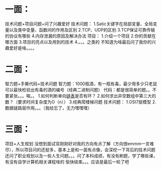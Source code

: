 #  一面：
技术问题+项目问题+问了兴趣爱好 
 技术问题： 
 1.Satic关键字在局部变量、全局变量以及类中变量、函数间的作用及区别 
 2.TCP、UDP的区别 
 3.TCP保证可靠传输的协议有哪些 
 4.内存泄漏的原因及解决办法 
 项目： 
 1.介绍一个项目 
 2.你的贡献在哪方面 
 3.项目的亮点以及用到的技术 
 4.。。。之类的 
 不知道为啥最后问了我你的兴趣爱好是啥。。。。 
 

#  二面：
智力题+手撕代码+技术问题 
 智力题：1000瓶酒，有一瓶有毒，最少用多少只老鼠可以最快检验出有毒的酒的编号（经典二进制问题） 
 代码：都是很简单的题。。不要紧张。。。唉。。 
 1.如何判断单向[链表](/jump/super-jump/word?word=%E9%93%BE%E8%A1%A8)是否有环？ 
 2.如何求出非空数组中第三大的数？（要求时间复杂度为O（n）） 
 3.经典爬楼梯问题 
 技术问题： 
 1.OSI7层模型 
 2.数据链路层作用。。。（我给忘了，无力嘿嘿嘿） 
 

#  三面：
项目+人生规划 
 没想到面试官刚刚好对我的方向有点了解（方向很emmm一言难尽），所以项目问的还挺多，基本上是和一面有点像，会深挖一下背后的技术问题 
 还问了职业规划以及一些人生问题。。。问了本科成绩，有没有刷题，学了哪些课，有没有自学计算机相关课程啥的 
 愉快结束。。。应该是最后一轮了吧
